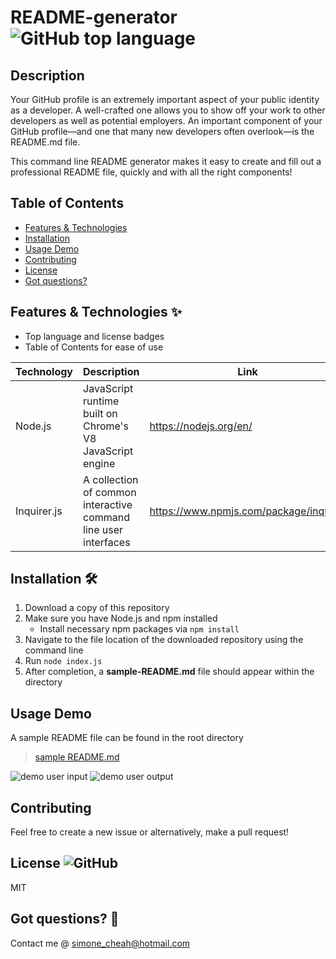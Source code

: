 # README-generator ![GitHub top language](https://img.shields.io/github/languages/top/smcheah/README-generator)

## Description <!-- omit in toc -->

Your GitHub profile is an extremely important aspect of your public identity as a developer. A well-crafted one allows you to show off your work to other developers as well as potential employers. An important component of your GitHub profile—and one that many new developers often overlook—is the README.md file.

This command line README generator makes it easy to create and fill out a professional README file, quickly and with all the right components!

## Table of Contents

- [Features & Technologies](#features--technologies-sparkles)
- [Installation](#installation-hammer_and_wrench)
- [Usage Demo](#usage-demo)
- [Contributing](#contributing)
- [License](#license-)
- [Got questions?](#got-questions-thinking)

## Features & Technologies :sparkles:

-   Top language and license badges
-   Table of Contents for ease of use

| Technology  | Description                                                     | Link                                   |
| ----------- | --------------------------------------------------------------- | -------------------------------------- |
| Node.js     | JavaScript runtime built on Chrome's V8 JavaScript engine       | https://nodejs.org/en/                 |
| Inquirer.js | A collection of common interactive command line user interfaces | https://www.npmjs.com/package/inquirer |

## Installation :hammer_and_wrench:

1. Download a copy of this repository
2. Make sure you have Node.js and npm installed
    - Install necessary npm packages via `npm install`
3. Navigate to the file location of the downloaded repository using the command line
4. Run `node index.js`
5. After completion, a **sample-README.md** file should appear within the directory

## Usage Demo

A sample README file can be found in the root directory

> [sample README.md](https://github.com/smcheah/README-generator/blob/main/sample-README.md)

![demo user input](https://media.giphy.com/media/WzZlGRhsIQBjwZjsEV/giphy.gif)
![demo user output](https://media.giphy.com/media/g4wUHjOQJLf73UTqZu/giphy.gif)

## Contributing

Feel free to create a new issue or alternatively, make a pull request!

## License ![GitHub](https://img.shields.io/github/license/smcheah/README-generator)

MIT

## Got questions? :thinking:

Contact me @ simone_cheah@hotmail.com
